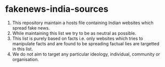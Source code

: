 # fakenews-india-sources
1)  This repository maintain a hosts file containing Indian websites which spread fake news.
2)  While maintaining this list we try to be as neutral as possible.
3)  This list is purely based on facts i.e. only websites which tries to manipulate facts and are found to be spreading factual lies are       targetted in this list.
4)  We do not aim to target any particular ideology, individual, community or organisation.
